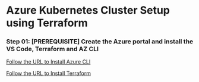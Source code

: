 # Azure Kubernetes Cluster Setup using Terraform

### Step 01: [PREREQUISITE] Create the Azure portal and install the VS Code, Terraform and AZ CLI

[Follow the URL to Install Azure CLI](https://learn.microsoft.com/en-us/cli/azure/install-azure-cli-linux?pivots=apt)

[Follow the URL to Install Terraform](https://developer.hashicorp.com/terraform/install)


